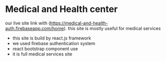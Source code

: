 # Medical and Health center

our live site link with (https://medical-and-health-auth.firebaseapp.com/home).
this site is mostly useful for medical services

* this site is build by react.js framework
* we used firebase authentication system
* react bootstrap component use
* it is full medical services site

